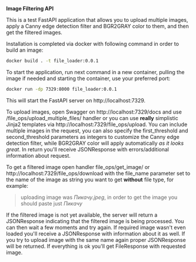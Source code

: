 **Image Filtering API**

This is a test FastAPI application that allows you to upload multiple images, apply a Canny edge detection filter and BGR2GRAY color to them, and then get the filtered images.

Installation is completed via docker with following command in order to build an image:
```zsh
docker build . -t file_loader:0.0.1
```
To start the application, run next command in a new container, pulling the image if needed and starting the container, use your preferred port:
```zsh
docker run -dp 7329:8000 file_loader:0.0.1
```
This will start the FastAPI server on http://localhost:7329.

To upload images, open Swagger on http://localhost:7329/docs and use /file_ops/upload_multiple_files/ handler or you can use **really** simplistic Jinja2 templates via http://localhost:7329/file_ops/upload. You can include multiple images in the request, you can also specify the first_threshold and second_threshold parameters as integers to customize the Canny edge detection filter, while BGR2GRAY color will apply automatically *as it looks great*. In return you'll receive JSONResponse with errors/additional information about request.

To get a filtered image open handler file_ops/get_image/ or http://localhost:7329/file_ops/download with the file_name parameter set to the name of the image as string you want to get **without** file type, for example:

> uploading image was *Пикачу.jpeg*, in order to get the image you should paste just *Пикачу*

If the filtered image is not yet available, the server will return a JSONResponse indicating that the filtered image is being processed. You can then wait a few moments and try again. If required image wasn't even loaded you'll receive a JSONResponse with information about it as well. If you try to upload image with the same name again proper JSONResponse will be returned. If everything is ok you'll get FileResponse with requested image.